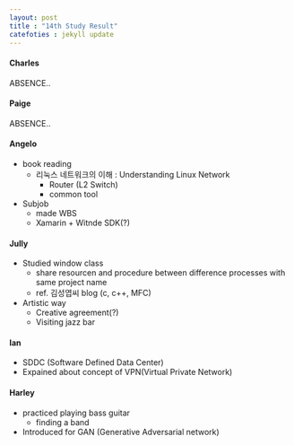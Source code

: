 ```yaml
---
layout: post
title : "14th Study Result"
catefoties : jekyll update
---
```

#### Charles
ABSENCE..

#### Paige
ABSENCE..

#### Angelo
- book reading
    - 리눅스 네트워크의 이해 : Understanding Linux Network
        - Router (L2 Switch)
        - common tool
- Subjob
    - made WBS 
    - Xamarin + Witnde SDK(?)

#### Jully
- Studied window class
    - share resourcen and procedure between difference processes with same project name
    - ref. 김성엽씨 blog (c, c++, MFC)
- Artistic way
    - Creative agreement(?)
    - Visiting jazz bar

#### Ian
- SDDC (Software Defined Data Center)
- Expained about concept of VPN(Virtual Private Network)

#### Harley
- practiced playing bass guitar
    - finding a band
- Introduced for GAN (Generative Adversarial network)


